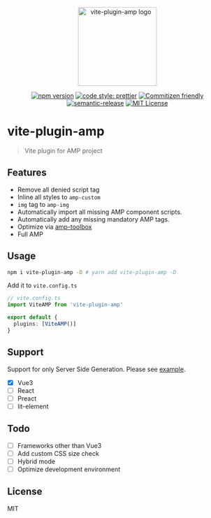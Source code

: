 <div align="center">
  <img width="180" src="https://res.cloudinary.com/dz3vsv9pg/image/upload/v1615115327/vite-plugin-amp/logo.png" alt="vite-plugin-amp logo">

[![npm version](https://img.shields.io/npm/v/vite-plugin-amp.svg?style=flat)](https://www.npmjs.com/package/file-select-dialog)
[![code style: prettier](https://img.shields.io/badge/code_style-prettier-ff69b4.svg?style=flat)](https://github.com/prettier/prettier)
[![Commitizen friendly](https://img.shields.io/badge/commitizen-friendly-brightgreen.svg)](http://commitizen.github.io/cz-cli/)
[![semantic-release](https://img.shields.io/badge/%20%20%F0%9F%93%A6%F0%9F%9A%80-semantic--release-e10079.svg)](https://github.com/semantic-release/semantic-release)
[![MIT License](https://img.shields.io/npm/l/file-select-dialog?color=blue&registry_uri=https%3A%2F%2Fregistry.npmjs.com)](https://github.com/TomokiMiyauci/blog/blob/master/LICENSE)

</div>

# vite-plugin-amp

> Vite plugin for AMP project

## Features

- Remove all denied script tag
- Inline all styles to `amp-custom`
- `img` tag to `amp-img`
- Automatically import all missing AMP component scripts.
- Automatically add any missing mandatory AMP tags.
- Optimize via [amp-toolbox](https://github.com/ampproject/amp-toolbox/tree/master/packages/optimizer)
- Full AMP

## Usage

```bash
npm i vite-plugin-amp -D # yarn add vite-plugin-amp -D
```

Add it to `vite.config.ts`

```ts:vite.config.ts
// vite.config.ts
import ViteAMP from 'vite-plugin-amp'

export default {
  plugins: [ViteAMP()]
}
```

## Support

Support for only Server Side Generation.
Please see [example](https://github.com/TomokiMiyauci/vite-plugin-amp/tree/main/example).

- [x] Vue3
- [ ] React
- [ ] Preact
- [ ] lit-element

## Todo

- [ ] Frameworks other than Vue3
- [ ] Add custom CSS size check
- [ ] Hybrid mode
- [ ] Optimize development environment

## License

MIT
